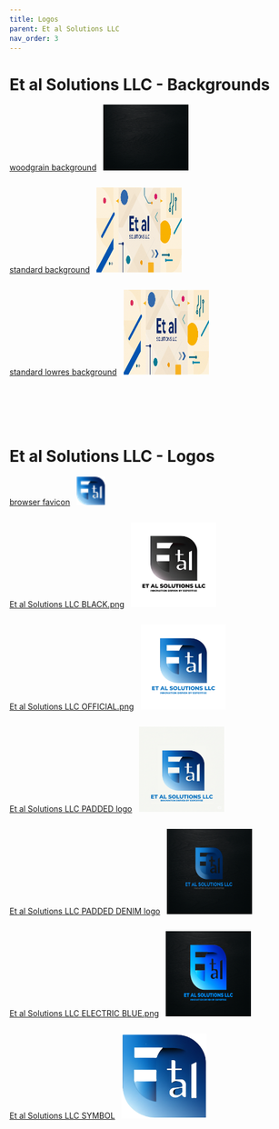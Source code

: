 ```yaml
---
title: Logos
parent: Et al Solutions LLC
nav_order: 3
---
```


# Et al Solutions LLC - Backgrounds
[woodgrain background](/assets/et-al-solutions-llc/logos/woodgrain.png)&nbsp;&nbsp;
<img style="height: auto; width:150px;" src="/assets/et-al-solutions-llc/logos/woodgrain.png" />
<span style="line-height: 5;"><br /></span>
[standard background](/assets/et-al-solutions-llc/logos/background-image.png)&nbsp;&nbsp;
<img height="150" width="150" src="/assets/et-al-solutions-llc/logos/background-image.png" />
<span style="line-height: 5;"><br /></span>
[standard lowres background](/asset/set-al-solutions-llc/logos/background-image-lowres.jpg)&nbsp;&nbsp;
<img height="150" width="150" src="/assets/et-al-solutions-llc/logos/background-image-lowres.jpg" />

<span style="line-height: 5;"><br /></span>
# Et al Solutions LLC - Logos
[browser favicon](/assets/et-al-solutions-llc/logos/browserfavicon.png)&nbsp;&nbsp;
<img height="50" width="50" src="/assets/et-al-solutions-llc/logos/browserfavicon.png" />
<span style="line-height: 5;"><br /></span>
[Et al Solutions LLC BLACK.png](/assets/et-al-solutions-llc/logos/Et-al-Solutions-LLC-BLACK.png)&nbsp;&nbsp;
<img height="150" width="150" src="/assets/et-al-solutions-llc/logos/et-al-solutions-llc-BLACK.png" />
<span style="line-height: 5;"><br /></span>
[Et al Solutions LLC OFFICIAL.png](/assets/et-al-solutions-llc/logos/Et-al-Solutions-LLC-OFFICIAL.png)&nbsp;&nbsp;
<img height="150" width="150" src="/assets/et-al-solutions-llc/logos/et-al-solutions-llc-OFFICIAL.png" />
<span style="line-height: 5;"><br /></span>
[Et al Solutions LLC PADDED logo](/assets/et-al-solutions-llc/logos/et-al-solutions-llc-PADDED.png)&nbsp;&nbsp;
<img height="150" width="150" src="/assets/et-al-solutions-llc/logos/et-al-solutions-llc-PADDED.png" />
<span style="line-height: 5;"><br /></span>
[Et al Solutions LLC PADDED DENIM logo](/assets/et-al-solutions-llc/logos/et-al-solutions-llc-PADDED-DENIM.png)&nbsp;&nbsp;
<img height="150" width="150" src="/assets/et-al-solutions-llc/logos/et-al-solutions-llc-PADDED-DENIM.png" />
<span style="line-height: 5;"><br /></span>
[Et al Solutions LLC ELECTRIC BLUE.png](/assets/et-al-solutions-llc/logos/Et-al-Solutions-LLC-PADDED-ELECTRIC-BLUE.png)&nbsp;&nbsp;
<img height="150" width="150" src="/assets/et-al-solutions-llc/logos/et-al-solutions-llc-PADDED-ELECTRIC-BLUE.png" />
<span style="line-height: 5;"><br /></span>
[Et al Solutions LLC SYMBOL](/assets/et-al-solutions-llc/logos/Et-al-Solutions-LLC-SYMBOL.png)&nbsp;&nbsp;
 <img height="150" width="150" src="/assets/et-al-solutions-llc/logos/et-al-solutions-llc-SYMBOL.png" />



